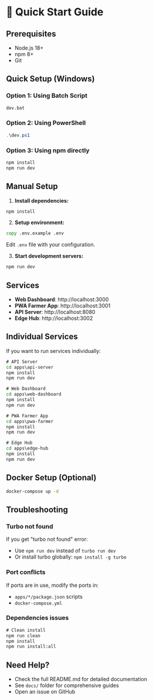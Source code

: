 # 🚀 Quick Start Guide

## Prerequisites
- Node.js 18+
- npm 8+
- Git

## Quick Setup (Windows)

### Option 1: Using Batch Script
```cmd
dev.bat
```

### Option 2: Using PowerShell
```powershell
.\dev.ps1
```

### Option 3: Using npm directly
```cmd
npm install
npm run dev
```

## Manual Setup

1. **Install dependencies:**
```cmd
npm install
```

2. **Setup environment:**
```cmd
copy .env.example .env
```
Edit `.env` file with your configuration.

3. **Start development servers:**
```cmd
npm run dev
```

## Services

- **Web Dashboard**: http://localhost:3000
- **PWA Farmer App**: http://localhost:3001  
- **API Server**: http://localhost:8080
- **Edge Hub**: http://localhost:3002

## Individual Services

If you want to run services individually:

```cmd
# API Server
cd apps\api-server
npm install
npm run dev

# Web Dashboard
cd apps\web-dashboard
npm install
npm run dev

# PWA Farmer App
cd apps\pwa-farmer
npm install
npm run dev

# Edge Hub
cd apps\edge-hub
npm install
npm run dev
```

## Docker Setup (Optional)

```cmd
docker-compose up -d
```

## Troubleshooting

### Turbo not found
If you get "turbo not found" error:
- Use `npm run dev` instead of `turbo run dev`
- Or install turbo globally: `npm install -g turbo`

### Port conflicts
If ports are in use, modify the ports in:
- `apps/*/package.json` scripts
- `docker-compose.yml`

### Dependencies issues
```cmd
# Clean install
npm run clean
npm install
npm run install:all
```

## Need Help?

- Check the full README.md for detailed documentation
- See `docs/` folder for comprehensive guides
- Open an issue on GitHub
